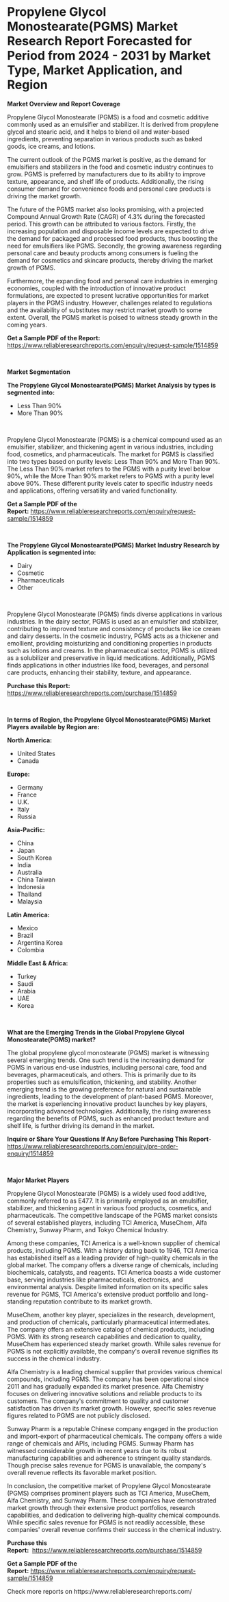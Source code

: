 <p><h1>Propylene Glycol Monostearate(PGMS) Market Research Report Forecasted for Period from 2024 -  2031 by Market Type, Market Application, and Region</h1></p><p><strong>Market Overview and Report Coverage</strong></p>
<p><p>Propylene Glycol Monostearate (PGMS) is a food and cosmetic additive commonly used as an emulsifier and stabilizer. It is derived from propylene glycol and stearic acid, and it helps to blend oil and water-based ingredients, preventing separation in various products such as baked goods, ice creams, and lotions.</p><p>The current outlook of the PGMS market is positive, as the demand for emulsifiers and stabilizers in the food and cosmetic industry continues to grow. PGMS is preferred by manufacturers due to its ability to improve texture, appearance, and shelf life of products. Additionally, the rising consumer demand for convenience foods and personal care products is driving the market growth.</p><p>The future of the PGMS market also looks promising, with a projected Compound Annual Growth Rate (CAGR) of 4.3% during the forecasted period. This growth can be attributed to various factors. Firstly, the increasing population and disposable income levels are expected to drive the demand for packaged and processed food products, thus boosting the need for emulsifiers like PGMS. Secondly, the growing awareness regarding personal care and beauty products among consumers is fueling the demand for cosmetics and skincare products, thereby driving the market growth of PGMS.</p><p>Furthermore, the expanding food and personal care industries in emerging economies, coupled with the introduction of innovative product formulations, are expected to present lucrative opportunities for market players in the PGMS industry. However, challenges related to regulations and the availability of substitutes may restrict market growth to some extent. Overall, the PGMS market is poised to witness steady growth in the coming years.</p></p>
<p><strong>Get a Sample PDF of the Report:</strong> <a href="https://www.reliableresearchreports.com/enquiry/request-sample/1514859">https://www.reliableresearchreports.com/enquiry/request-sample/1514859</a></p>
<p>&nbsp;</p>
<p><strong>Market Segmentation</strong></p>
<p><strong>The Propylene Glycol Monostearate(PGMS) Market Analysis by types is segmented into:</strong></p>
<p><ul><li>Less Than 90%</li><li>More Than 90%</li></ul></p>
<p>&nbsp;</p>
<p><p>Propylene Glycol Monostearate (PGMS) is a chemical compound used as an emulsifier, stabilizer, and thickening agent in various industries, including food, cosmetics, and pharmaceuticals. The market for PGMS is classified into two types based on purity levels: Less Than 90% and More Than 90%. The Less Than 90% market refers to the PGMS with a purity level below 90%, while the More Than 90% market refers to PGMS with a purity level above 90%. These different purity levels cater to specific industry needs and applications, offering versatility and varied functionality.</p></p>
<p><strong>Get a Sample PDF of the Report:</strong>&nbsp;<a href="https://www.reliableresearchreports.com/enquiry/request-sample/1514859">https://www.reliableresearchreports.com/enquiry/request-sample/1514859</a></p>
<p>&nbsp;</p>
<p><strong>The Propylene Glycol Monostearate(PGMS) Market Industry Research by Application is segmented into:</strong></p>
<p><ul><li>Dairy</li><li>Cosmetic</li><li>Pharmaceuticals</li><li>Other</li></ul></p>
<p>&nbsp;</p>
<p><p>Propylene Glycol Monostearate (PGMS) finds diverse applications in various industries. In the dairy sector, PGMS is used as an emulsifier and stabilizer, contributing to improved texture and consistency of products like ice cream and dairy desserts. In the cosmetic industry, PGMS acts as a thickener and emollient, providing moisturizing and conditioning properties in products such as lotions and creams. In the pharmaceutical sector, PGMS is utilized as a solubilizer and preservative in liquid medications. Additionally, PGMS finds applications in other industries like food, beverages, and personal care products, enhancing their stability, texture, and appearance.</p></p>
<p><strong>Purchase this Report:</strong>&nbsp; <a href="https://www.reliableresearchreports.com/purchase/1514859">https://www.reliableresearchreports.com/purchase/1514859</a></p>
<p>&nbsp;</p>
<p><strong>In terms of Region, the Propylene Glycol Monostearate(PGMS) Market Players available by Region are:</strong></p>
<p>
    <p> <strong> North America: </strong>
        <ul>
            <li>United States</li>
            <li>Canada</li>
        </ul>
        </p> 
    <p> <strong> Europe: </strong>
        <ul>
            <li>Germany</li>
            <li>France</li>
            <li>U.K.</li>
            <li>Italy</li>
            <li>Russia</li>
        </ul>
        </p> 
    <p> <strong> Asia-Pacific: </strong>
        <ul>
            <li>China</li>
            <li>Japan</li>
            <li>South Korea</li>
            <li>India</li>
            <li>Australia</li>
            <li>China Taiwan</li>
            <li>Indonesia</li>
            <li>Thailand</li>
            <li>Malaysia</li>
        </ul>
        </p> 
    <p> <strong> Latin America: </strong>
        <ul>
            <li>Mexico</li>
            <li>Brazil</li>
            <li>Argentina Korea</li>
            <li>Colombia</li>
        </ul>
        </p> 
    <p> <strong> Middle East & Africa: </strong>
        <ul>
            <li>Turkey</li>
            <li>Saudi</li>
            <li>Arabia</li>
            <li>UAE</li>
            <li>Korea</li>
        </ul>
    </p>
    </p>
<p>&nbsp;</p>
<p><strong>What are the Emerging Trends in the Global Propylene Glycol Monostearate(PGMS) market?</strong></p>
<p><p>The global propylene glycol monostearate (PGMS) market is witnessing several emerging trends. One such trend is the increasing demand for PGMS in various end-use industries, including personal care, food and beverages, pharmaceuticals, and others. This is primarily due to its properties such as emulsification, thickening, and stability. Another emerging trend is the growing preference for natural and sustainable ingredients, leading to the development of plant-based PGMS. Moreover, the market is experiencing innovative product launches by key players, incorporating advanced technologies. Additionally, the rising awareness regarding the benefits of PGMS, such as enhanced product texture and shelf life, is further driving its demand in the market.</p></p>
<p><strong>Inquire or Share Your Questions If Any Before Purchasing This Report</strong>- <a href="https://www.reliableresearchreports.com/enquiry/pre-order-enquiry/1514859">https://www.reliableresearchreports.com/enquiry/pre-order-enquiry/1514859</a></p>
<p>&nbsp;</p>
<p><strong>Major Market Players</strong></p>
<p><p>Propylene Glycol Monostearate (PGMS) is a widely used food additive, commonly referred to as E477. It is primarily employed as an emulsifier, stabilizer, and thickening agent in various food products, cosmetics, and pharmaceuticals. The competitive landscape of the PGMS market consists of several established players, including TCI America, MuseChem, Alfa Chemistry, Sunway Pharm, and Tokyo Chemical Industry.</p><p>Among these companies, TCI America is a well-known supplier of chemical products, including PGMS. With a history dating back to 1946, TCI America has established itself as a leading provider of high-quality chemicals in the global market. The company offers a diverse range of chemicals, including biochemicals, catalysts, and reagents. TCI America boasts a wide customer base, serving industries like pharmaceuticals, electronics, and environmental analysis. Despite limited information on its specific sales revenue for PGMS, TCI America's extensive product portfolio and long-standing reputation contribute to its market growth.</p><p>MuseChem, another key player, specializes in the research, development, and production of chemicals, particularly pharmaceutical intermediates. The company offers an extensive catalog of chemical products, including PGMS. With its strong research capabilities and dedication to quality, MuseChem has experienced steady market growth. While sales revenue for PGMS is not explicitly available, the company's overall revenue signifies its success in the chemical industry.</p><p>Alfa Chemistry is a leading chemical supplier that provides various chemical compounds, including PGMS. The company has been operational since 2011 and has gradually expanded its market presence. Alfa Chemistry focuses on delivering innovative solutions and reliable products to its customers. The company's commitment to quality and customer satisfaction has driven its market growth. However, specific sales revenue figures related to PGMS are not publicly disclosed.</p><p>Sunway Pharm is a reputable Chinese company engaged in the production and import-export of pharmaceutical chemicals. The company offers a wide range of chemicals and APIs, including PGMS. Sunway Pharm has witnessed considerable growth in recent years due to its robust manufacturing capabilities and adherence to stringent quality standards. Though precise sales revenue for PGMS is unavailable, the company's overall revenue reflects its favorable market position.</p><p>In conclusion, the competitive market of Propylene Glycol Monostearate (PGMS) comprises prominent players such as TCI America, MuseChem, Alfa Chemistry, and Sunway Pharm. These companies have demonstrated market growth through their extensive product portfolios, research capabilities, and dedication to delivering high-quality chemical compounds. While specific sales revenue for PGMS is not readily accessible, these companies' overall revenue confirms their success in the chemical industry.</p></p>
<p><strong>Purchase this Report:</strong>&nbsp;&nbsp;<a href="https://www.reliableresearchreports.com/purchase/1514859">https://www.reliableresearchreports.com/purchase/1514859</a></p>
<p></p>
<p><strong>Get a Sample PDF of the Report:</strong>&nbsp;<a href="https://www.reliableresearchreports.com/enquiry/request-sample/1514859">https://www.reliableresearchreports.com/enquiry/request-sample/1514859</a></p>
<p>Check more reports on https://www.reliableresearchreports.com/</p>